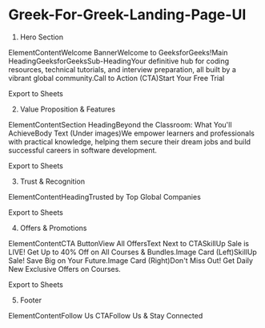 # Greek-For-Greek-Landing-Page-UI
1. Hero Section

ElementContentWelcome BannerWelcome to GeeksforGeeks!Main HeadingGeeksforGeeksSub-HeadingYour definitive hub for coding resources, technical tutorials, and interview preparation, all built by a vibrant global community.Call to Action (CTA)Start Your Free Trial

Export to Sheets

2. Value Proposition & Features

ElementContentSection HeadingBeyond the Classroom: What You'll AchieveBody Text (Under images)We empower learners and professionals with practical knowledge, helping them secure their dream jobs and build successful careers in software development.

Export to Sheets

3. Trust & Recognition

ElementContentHeadingTrusted by Top Global Companies

Export to Sheets

4. Offers & Promotions

ElementContentCTA ButtonView All OffersText Next to CTASkillUp Sale is LIVE! Get Up to 40% Off on All Courses & Bundles.Image Card (Left)SkillUp Sale! Save Big on Your Future.Image Card (Right)Don't Miss Out! Get Daily New Exclusive Offers on Courses.

Export to Sheets

5. Footer

ElementContentFollow Us CTAFollow Us & Stay Connected
